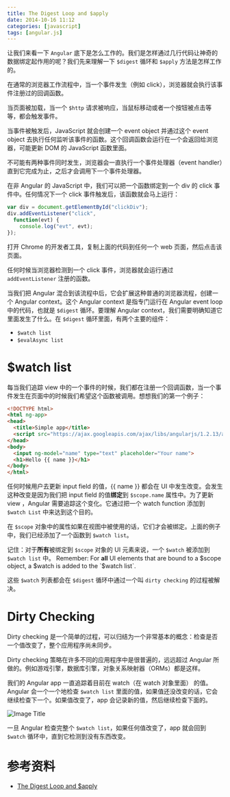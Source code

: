 ```yaml
---
title: The Digest Loop and $apply
date: 2014-10-16 11:12
categories: [javascript]
tags: [angular.js]
---
```


让我们来看一下 `Angular` 底下是怎么工作的。我们是怎样通过几行代码让神奇的数据绑定起作用的呢？我们先来理解一下 `$digest` 循环和 `$apply` 方法是怎样工作的。

在通常的浏览器工作流程中，当一个事件发生（例如 click），浏览器就会执行该事件注册过的回调函数。

当页面被加载，当一个 `$http` 请求被响应，当鼠标移动或者一个按钮被点击等等，都会触发事件。

当事件被触发后，JavaScript 就会创建一个 event object 并通过这个 event object 去执行任何监听该事件的函数。这个回调函数会运行在一个会返回给浏览器，可能更新 DOM 的 JavaScript 函数里面。

不可能有两种事件同时发生，浏览器会一直执行一个事件处理器（event handler）直到它完成为止，之后才会调用下一个事件处理器。

在非 Angular 的 JavaScript 中，我们可以把一个函数绑定到一个 div 的 click 事件中。任何情况下一个 click 事件触发后，该函数就会马上运行：

```js
var div = document.getElementById("clickDiv");
div.addEventListener("click",
  function(evt) {
    console.log("evt", evt);
});
```

打开 Chrome 的开发者工具，复制上面的代码到任何一个 web 页面，然后点击该页面。

任何时候当浏览器检测到一个 click 事件，浏览器就会运行通过 `addEventListener` 注册的函数。

当我们把 Angular 混合到该流程中后，它会扩展这种普通的浏览器流程，创建一个 Angular context。这个 Angular context 是指专门运行在 Angular event loop 中的代码，也就是 `$digest` 循环。要理解 Angular context，我们需要明确知道它里面发生了什么。在 `$digest` 循环里面，有两个主要的组件：
- `$watch list`
- `$evalAsync list`


# $watch list

每当我们追踪 view 中的一个事件的时候，我们都在注册一个回调函数，当一个事件发生在页面中的时候我们希望这个函数被调用。想想我们的第一个例子：

```html
<!DOCTYPE html>
<html ng-app>
<head>
  <title>Simple app</title>
  <script src="https://ajax.googleapis.com/ajax/libs/angularjs/1.2.13/angular.js"></script>
</head>
<body>
  <input ng-model="name" type="text" placeholder="Your name">
  <h1>Hello {{ name }}</h1>
</body>
</html>
```

任何时候用户去更新 input field 的值，{{ name }} 都会在 UI 中发生改变。会发生这种改变是因为我们把 input field 的值**绑定**到 `$scope.name` 属性中。为了更新 view ，Angular 需要追踪这个变化。它通过把一个 watch function 添加到 `$watch List` 中来达到这个目的。

在 `$scope` 对象中的属性如果在视图中被使用的话，它们才会被绑定。上面的例子中，我们已经添加了一个函数到 `$watch list`。

记住：对于**所有**被绑定到 `$scope` 对象的 UI 元素来说，一个 `$watch` 被添加到 `$watch list` 中。
Remember: For **all** UI elements that are bound to a $scope object, a $watch is added to the `$watch list`.

这些 `$watch` 列表都会在 `$digest` 循环中通过一个叫 `dirty checking` 的过程被解决。


# Dirty Checking

Dirty checking 是一个简单的过程，可以归结为一个非常基本的概念：检查是否一个值改变了，整个应用程序尚未同步。

Dirty checking 策略在许多不同的应用程序中是很普遍的，远远超过 Angular 所做的。例如游戏引擎，数据库引擎，对象关系映射器（ORMs）都是这样。

我们的 Angular app 一直追踪着目前在 watch（在 watch 对象里面） 的值。Angular 会一个一个地检查 `$watch list` 里面的值，如果值还没改变的话，它会继续检查下一个。如果值改变了，app 会记录新的值，然后继续检查下面的。

![Image Title](https://www.ng-book.com/images/digest_loop/digest.png)

一旦 Angular 检查完整个 `$watch list`，如果任何值改变了，app 就会回到 `$watch` 循环中，直到它检测到没有东西改变。


# 参考资料

- [The Digest Loop and $apply](https://www.ng-book.com/p/The-Digest-Loop-and-apply/)
